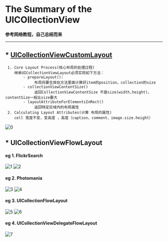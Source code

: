 # The Summary of the UICOllectionView 
**参考网络教程，自己总结而来**
***

## * [UICollectionViewCustomLayout](/Pinterest)
	 1. Core Layout Process(核心布局的处理过程)
		继承UICollectionViewLayout必须实现如下方法：
			- prepareLayout():
				 布局将要生效在方法里面计算好item的position，collection的size
			- collectionViewContentSize()
				 返回CollectionViewContentSize 不是size(width,height)，contentSize一般比size要大 
			- layoutAttributeForElementsInRect()
				 返回特定区域内的布局属性
	 2. Calculating Layout Attributes(计算 布局的属性)
	 	cell 宽度不变，变高度 ，高度（caption，comment，image.size.height）	

![0](Resource/0-1.png)		
 
## * UICollectionViewFlowLayout

#### eg 1. FlickrSearch 
![1](Resource/1-2.png)
![2](Resource/1-1.png)

#### eg 2. Photomania  
![3](Resource/2-1.png)
![4](Resource/2-2.png)

#### eg 3. UICollectionFlowLayout
![5](Resource/3-1.png)
![6](Resource/3-2.png)

#### eg 4. UICollectionViewDelegateFlowLayout 
![7](Resource/4-1.png)


